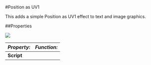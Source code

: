 #Position as UV1

This adds a simple Position as UV1 effect to text and image graphics.

##Properties

![](../uploads/Main/UI_PositionAsUV1Inspector.png)

|**_Property:_** |**_Function:_** |
|:---|:---|
|__Script__ |  |

